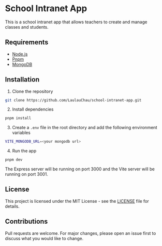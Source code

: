 # School Intranet App

This is a school intranet app that allows teachers to create and manage classes and students.

## Requirements

- [Node.js](https://nodejs.org/en/)
- [Pnpm](https://pnpm.io/)
- [MongoDB](https://www.mongodb.com/)

## Installation

1. Clone the repository

```sh
git clone https://github.com/LaulauChau/school-intranet-app.git
```

2. Install dependencies

```sh
pnpm install
```

3. Create a `.env` file in the root directory and add the following environment variables

```sh
VITE_MONGODB_URL=<your mongodb url>
```

4. Run the app

```sh
pnpm dev
```

The Express server will be running on port 3000 and the Vite server will be running on port 3001.

## License

This project is licensed under the MIT License - see the [LICENSE](LICENSE) file for details.

## Contributions

Pull requests are welcome. For major changes, please open an issue first to discuss what you would like to change.

